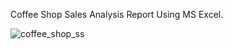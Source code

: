 Coffee Shop Sales Analysis Report Using MS Excel.

![coffee_shop_ss](https://github.com/shivamaswal/coffee-shop-data-analysis/assets/92840731/c005de70-d511-4782-81bf-b6404ca2bd08)
